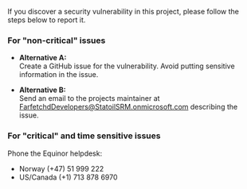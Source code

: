 If you discover a security vulnerability in this project, please follow the steps below to report it.

### For "non-critical" issues

- **Alternative A:**  
  Create a GitHub issue for the vulnerability. Avoid putting sensitive information in the issue.

- **Alternative B:**  
  Send an email to the projects maintainer at [FarfetchdDevelopers@StatoilSRM.onmicrosoft.com](mailto:FarfetchdDevelopers@StatoilSRM.onmicrosoft.com) describing the issue.

### For "critical" and time sensitive issues

Phone the Equinor helpdesk:

- Norway (+47) 51 999 222
- US/Canada (+1) 713 878 6970
